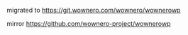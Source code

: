migrated to https://git.wownero.com/wownero/wownerowp

mirror https://github.com/wownero-project/wownerowp
